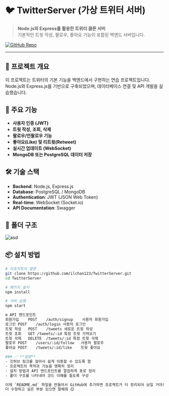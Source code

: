 # 🐦 TwitterServer (가상 트위터 서버)

> **Node.js와 Express를 활용한 트위터 클론 서버**  
> 기본적인 트윗 작성, 팔로우, 좋아요 기능이 포함된 백엔드 서버입니다.

[![GitHub Repo](https://img.shields.io/badge/GitHub-TwitterServer-blue?style=flat&logo=github)](https://github.com/ilchan123/TwitterServer)

---

## 📌 프로젝트 개요
이 프로젝트는 트위터의 기본 기능을 백엔드에서 구현하는 연습 프로젝트입니다.  
Node.js와 Express.js를 기반으로 구축되었으며, 데이터베이스 연결 및 API 개발을 실습했습니다.

## 🚀 주요 기능
- **사용자 인증 (JWT)**
- **트윗 작성, 조회, 삭제**
- **팔로우/언팔로우 기능**
- **좋아요(Like) 및 리트윗(Retweet)**
- **실시간 업데이트 (WebSocket)**
- **MongoDB 또는 PostgreSQL 데이터 저장**

## 🛠 기술 스택
- **Backend**: Node.js, Express.js  
- **Database**: PostgreSQL / MongoDB  
- **Authentication**: JWT (JSON Web Token)  
- **Real-time**: WebSocket (Socket.io)  
- **API Documentation**: Swagger  

## 📂 폴더 구조
![asd](https://github.com/user-attachments/assets/4a98cf88-0b82-4555-a2a5-f398cc45d4d0)


## 📦 설치 방법
```bash
# 리포지토리 클론
git clone https://github.com/ilchan123/TwitterServer.git
cd TwitterServer

# 패키지 설치
npm install

# 서버 실행
npm start

⚙️ API 엔드포인트
회원가입	POST	/auth/signup	사용자 회원가입
로그인	POST	/auth/login	사용자 로그인
트윗 작성	POST	/tweets	새로운 트윗 작성
트윗 조회	GET	/tweets/:id	특정 트윗 가져오기
트윗 삭제	DELETE	/tweets/:id	특정 트윗 삭제
팔로우	POST	/users/:id/follow	사용자 팔로우
좋아요	POST	/tweets/:id/like	트윗 좋아요

### ✅ **설명**
- 깃허브 링크를 걸어서 쉽게 이동할 수 있도록 함  
- 프로젝트의 목적과 기능을 명확히 정리  
- 설치 방법과 API 엔드포인트를 깔끔하게 표로 정리  
- 폴더 구조를 나타내어 코드 이해를 돕도록 구성  

이제 `README.md` 파일을 만들어서 GitHub에 추가하면 프로젝트가 더 정리되어 보일 거야!  
더 수정하고 싶은 부분 있으면 말해줘 😊

